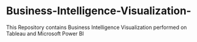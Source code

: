 # Business-Intelligence-Visualization-
This Repository contains Business Intelligence Visualization performed on Tableau and Microsoft Power BI
